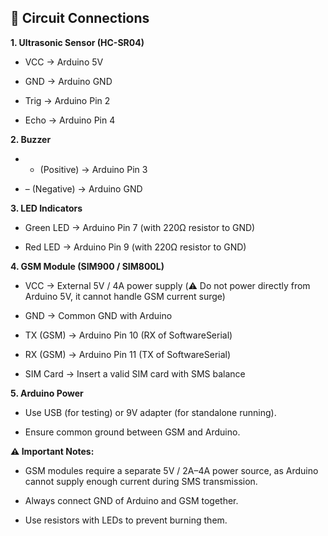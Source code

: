 <h2>🔌 Circuit Connections </h2>

**1. Ultrasonic Sensor (HC-SR04)**

- VCC → Arduino 5V

- GND → Arduino GND

- Trig → Arduino Pin 2

- Echo → Arduino Pin 4

**2. Buzzer**

- + (Positive) → Arduino Pin 3

- – (Negative) → Arduino GND

**3. LED Indicators**

- Green LED → Arduino Pin 7 (with 220Ω resistor to GND)

- Red LED → Arduino Pin 9 (with 220Ω resistor to GND)

**4. GSM Module (SIM900 / SIM800L)**

- VCC → External 5V / 4A power supply (⚠️ Do not power directly from Arduino 5V, it cannot handle GSM current surge)

- GND → Common GND with Arduino

- TX (GSM) → Arduino Pin 10 (RX of SoftwareSerial)

- RX (GSM) → Arduino Pin 11 (TX of SoftwareSerial)

- SIM Card → Insert a valid SIM card with SMS balance

**5. Arduino Power**

- Use USB (for testing) or 9V adapter (for standalone running).

- Ensure common ground between GSM and Arduino.

**⚠️ Important Notes:**

- GSM modules require a separate 5V / 2A–4A power source, as Arduino cannot supply enough current during SMS transmission.

- Always connect GND of Arduino and GSM together.

- Use resistors with LEDs to prevent burning them.
